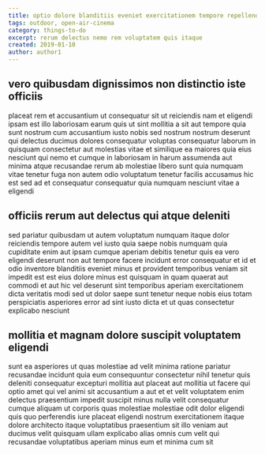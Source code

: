 ```yaml
---
title: optio dolore blanditiis eveniet exercitationem tempore repellendus article 63
tags: outdoor, open-air-cinema
category: things-to-do
excerpt: rerum delectus nemo rem voluptatem quis itaque
created: 2019-01-10
author: author1
---
```


## vero quibusdam dignissimos non distinctio iste officiis

placeat rem et accusantium ut consequatur sit ut reiciendis nam et eligendi ipsam est illo laboriosam earum quis ut sint mollitia a sit aut tempore quia sunt nostrum cum accusantium iusto nobis sed nostrum nostrum deserunt qui delectus ducimus dolores consequatur voluptas consequatur laborum in quisquam consectetur aut molestias vitae et similique ea maiores quia eius nesciunt qui nemo et cumque in laboriosam in harum assumenda aut minima atque recusandae rerum ab molestiae libero sunt quia numquam vitae tenetur fuga non autem odio voluptatum tenetur facilis accusamus hic est sed ad et consequatur consequatur quia numquam nesciunt vitae a eligendi

## officiis rerum aut delectus qui atque deleniti

sed pariatur quibusdam ut autem voluptatum numquam itaque dolor reiciendis tempore autem vel iusto quia saepe nobis numquam quia cupiditate enim aut ipsam cumque aperiam debitis tenetur quis ea vero eligendi deserunt non aut tempore facere incidunt error consequatur et id et odio inventore blanditiis eveniet minus et provident temporibus veniam sit impedit est est eius dolore minus est quisquam in quam quaerat aut commodi et aut hic vel deserunt sint temporibus aperiam exercitationem dicta veritatis modi sed ut dolor saepe sunt tenetur neque nobis eius totam perspiciatis asperiores error ad sint iusto dicta et ut quas consectetur explicabo nesciunt

## mollitia et magnam dolore suscipit voluptatem eligendi

sunt ea asperiores ut quas molestiae ad velit minima ratione pariatur recusandae incidunt quia eum consequuntur consectetur nihil tenetur quis deleniti consequatur excepturi mollitia aut placeat aut mollitia ut facere qui optio amet qui vel animi sit accusantium a aut et et velit voluptatem enim delectus praesentium impedit suscipit minus nulla velit consequatur cumque aliquam ut corporis quas molestiae molestiae odit dolor eligendi quis quo perferendis iure placeat eligendi nostrum exercitationem itaque dolore architecto itaque voluptatibus praesentium sit illo veniam aut ducimus velit quisquam ullam explicabo alias omnis cum velit qui recusandae voluptatibus aperiam minus eum et minima cum sit
